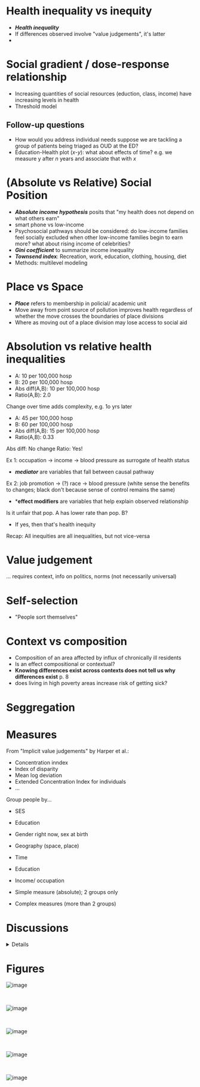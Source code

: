 # Health inequality vs inequity

- ***Health inequality*** 
- If differences observed involve "value judgements", it's latter
- 

# Social gradient / dose-response relationship


- Increasing quantities of social resources (eduction, class, income) have increasing levels in health
- Threshold model

## Follow-up questions

- How would you address individual needs suppose we are tackling a group of patients being triaged as OUD at the ED?
- Education-Health plot ($x$-$y$): what about effects of time? e.g. we measure y after $n$ years and associate that with $x$


 
 # (Absolute vs Relative) Social Position

- ***Absolute income hypothesis*** posits that "my health does not depend on what others earn"
- smart phone vs low-income
- Psychosocial pathways should be considered: do low-income families feel socially excluded when other low-income families begin to earn more? what about rising income of celebrities?
- ***Gini coefficient*** to summarize income inequality
- ***Townsend ind*ex**: Recreation, work, education, clothing, housing, diet
- Methods: multilevel modeling

# Place vs Space 
- ***Place*** refers to membership in policial/ academic unit
- Move away from point source of pollution improves health regardless of whether the move crosses the boundaries of place divisions
- Where as moving out of a place division may lose access to social aid

 # Absolution vs relative health inequalities

 - A: 10 per 100,000 hosp
 - B: 20 per 100,000 hosp
 - Abs diff(A,B): 10 per 100,000 hosp
 - Ratio(A,B): 2.0

Change over time adds complexity, e.g. 1o yrs later
- A: 45 per 100,000 hosp
- B: 60 per 100,000 hosp
- Abs diff(A,B): 15 per 100,000 hosp
- Ratio(A,B): 0.33

Abs diff: No change
Ratio: Yes!

Ex 1: occupation -> income -> blood pressure as surrogate of health status
- ***mediator*** are variables that fall between causal pathway

Ex 2: job promotion -> (?) race -> blood pressure (white sense the benefits to changes; black don't because sense of control remains the same)
- ***effect modifiers** are variables that help explain observed relationship

Is it unfair that pop. A has lower rate than pop. B?
- If yes, then that's health inequity

Recap: All inequities are all inequalities, but not vice-versa


# Value judgement

... requires context, info on politics, norms (not necessarily universal)


# Self-selection

- "People sort themselves"

# Context vs composition 

- Composition of an area affected by influx of chronically ill residents
- Is an effect compositional or contextual?
- **Knowing differences exist across contexts does not tell us why differences exist** p. 8
- does living in high poverty areas increase risk of getting sick?


# Seggregation

# Measures

From "Implicit value judgements" by Harper et al.:
- Concentration inndex
- Index of disparity
- Mean log deviation
- Extended Concentration Index for individuals
- ...


Group people by...

- SES
- Education
- Gender right now, sex at birth
- Geography (space, place)
- Time
- Education
- Income/ occupation


- Simple measure (absolute); 2 groups only
- Complex measures (more than 2 groups)


# Discussions

<details>
 
- Risk ratio ~= Odds ratio


Odds ratio
- confusing for researchers
- "weak but significant"
- OR~1; not probability; behaviour depend on how uncommon outcome is (higher prevalence)
- Not sensitive; overestimating health inequalties 
- Case control need the baseline risks to compare
- ***Should not be used to access health inequalities!!***

</details>

# Figures


![image](https://github.com/user-attachments/assets/358bb225-8c1b-4869-a1ba-3346ae5c0d2c)

<br>

![image](https://github.com/user-attachments/assets/587a0f91-6e2d-45ec-8eee-e123442ea68b)

<br>

![image](https://github.com/user-attachments/assets/e2f3f5ce-9c9a-4c23-906f-3cafa5d8685b)

<br>

![image](https://github.com/user-attachments/assets/73c3ba9d-1396-4a33-85c4-1e7425f6522a)

<br>

![image](https://github.com/user-attachments/assets/6935821e-f05d-4307-a5df-010aa8498148)

